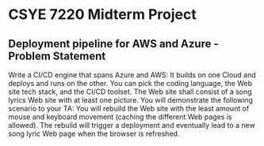 # CSYE 7220 Midterm Project

## Deployment pipeline for AWS and Azure - Problem Statement
Write a CI/CD engine that spans Azure and AWS: It builds on one Cloud and deploys and runs on the other. You can pick the coding language, the Web site tech stack, and the CI/CD toolset. The Web site shall consist of a song lyrics Web site with at least one picture. You will demonstrate the following scenario to your TA: You will rebuild the Web site with the least amount of mouse and keyboard movement (caching the different Web pages is allowed). The rebuild will trigger a deployment and eventually lead to a new song lyric Web page when the browser is refreshed.


